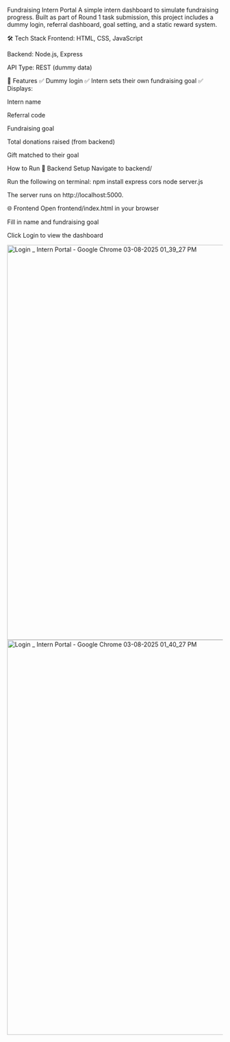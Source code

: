 Fundraising Intern Portal
A simple intern dashboard to simulate fundraising progress. Built as part of Round 1 task submission, this project includes a dummy login, referral dashboard, goal setting, and a static reward system.

🛠 Tech Stack
Frontend: HTML, CSS, JavaScript

Backend: Node.js, Express

API Type: REST (dummy data)

🚀 Features
✅ Dummy login
✅ Intern sets their own fundraising goal
✅ Displays:

Intern name

Referral code

Fundraising goal

Total donations raised (from backend)

Gift matched to their goal

 How to Run
🔧 Backend Setup
Navigate to backend/

Run the following on terminal:
npm install express cors
node server.js

The server runs on http://localhost:5000.

🌐 Frontend
Open frontend/index.html in your browser

Fill in name and fundraising goal

Click Login to view the dashboard

<img width="1720" height="920" alt="Login _ Intern Portal - Google Chrome 03-08-2025 01_39_27 PM" src="https://github.com/user-attachments/assets/75dcf0c7-6994-4885-bec1-4f03d08d01d2" />




<img width="1720" height="920" alt="Login _ Intern Portal - Google Chrome 03-08-2025 01_40_27 PM" src="https://github.com/user-attachments/assets/8bb5aefa-e931-44e5-bb54-f1f0956f1a64" />

